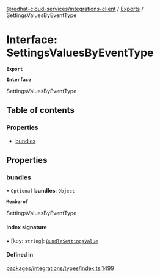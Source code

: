 [@redhat-cloud-services/integrations-client](../README.md) / [Exports](../modules.md) / SettingsValuesByEventType

# Interface: SettingsValuesByEventType

**`Export`**

**`Interface`**

SettingsValuesByEventType

## Table of contents

### Properties

- [bundles](SettingsValuesByEventType.md#bundles)

## Properties

### bundles

• `Optional` **bundles**: `Object`

**`Memberof`**

SettingsValuesByEventType

#### Index signature

▪ [key: `string`]: [`BundleSettingsValue`](BundleSettingsValue.md)

#### Defined in

[packages/integrations/types/index.ts:1499](https://github.com/RedHatInsights/javascript-clients/blob/master/packages/integrations/types/index.ts#L1499)
